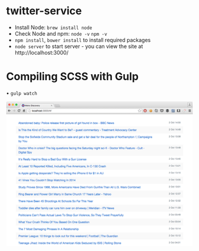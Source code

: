 # twitter-service

* Install Node: `brew install node`
* Check Node and npm: `node -v` `npm -v`
* `npm install`, `bower install` to install required packages
* `node server` to start server - you can view the site at http://localhost:3000/

# Compiling SCSS with Gulp

• `gulp watch`

![Screenshot](screenshot.png?raw=true)
